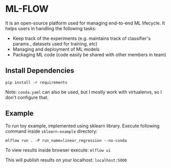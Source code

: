 
# ML-FLOW

It is an open-source platform used for managing end-to-end ML lifecycle. It helps users in handling the following tasks:
* Keep track of the experiments (e.g. maintains track of classifier's params., datasets used for training, etc)
* Managing and deployment of ML models
* Packaging ML code (code easily be shared with other members in team)


## Install Dependencies

```pip install -r requirements``` 

  Note: `conda.yaml` can also be used, but I mostly work with virtualenvs, so I don't configure that. 

## Example

   To run toy example, implemented using sklearn library. Execute following command inside `sklearn-example` directory: 

   ```mlflow run . -P run_name=linear_regression --no-conda```

   To view results inside browser execute: ```mlflow ui``` 

   This will publish results on your localhost: ```localhost:5000```
